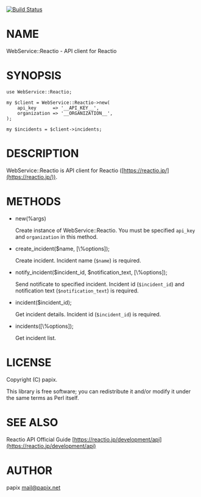 [![Build Status](https://travis-ci.org/papix/WebService-Reactio.svg?branch=master)](https://travis-ci.org/papix/WebService-Reactio)
# NAME

WebService::Reactio - API client for Reactio

# SYNOPSIS

    use WebService::Reactio;

    my $client = WebService::Reactio->new(
        api_key      => '__API_KEY__',
        organization => '__ORGANIZATION__',
    );

    my $incidents = $client->incidents;

# DESCRIPTION

WebService::Reactio is API client for Reactio ([https://reactio.jp/](https://reactio.jp/)).

# METHODS

- new(%args)

    Create instance of WebService::Reactio.
    You must be specified `api_key` and `organization` in this method.

- create\_incident($name, \[\\%options\]);

    Create incident.
    Incident name (`$name`) is required.

- notify\_incident($incident\_id, $notification\_text, \[\\%options\]);

    Send notificate to specified incident.
    Incident id (`$incident_id`) and notification text (`$notification_text`) is required.

- incident($incident\_id);

    Get incident details.
    Incident id (`$incident_id`) is required.

- incidents(\[\\%options\]);

    Get incident list.

# LICENSE

Copyright (C) papix.

This library is free software; you can redistribute it and/or modify
it under the same terms as Perl itself.

# SEE ALSO

Reactio API Official Guide [https://reactio.jp/development/api](https://reactio.jp/development/api)

# AUTHOR

papix <mail@papix.net>
